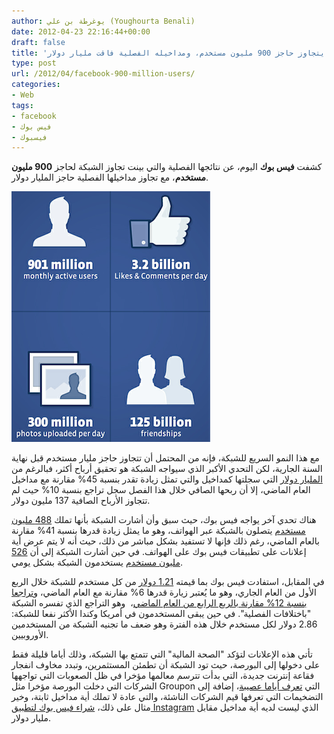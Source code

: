 ```yaml
---
author: يوغرطة بن علي (Youghourta Benali)
date: 2012-04-23 22:16:44+00:00
draft: false
title: 'فيس بوك يتجاوز حاجز 900 مليون مستخدم، ومداخيله الفصلية فاقت مليار دولار  '
type: post
url: /2012/04/facebook-900-million-users/
categories:
- Web
tags:
- facebook
- فيس بوك
- فيسبوك
---
```


كشفت **فيس بوك** اليوم، عن نتائجها الفصلية والتي بينت تجاوز الشبكة لحاجز **900 مليون مستخدم**، مع تجاوز مداخيلها الفصلية حاجز المليار دولار.




[![](facebook-901-million-users.png)
](facebook-901-million-users.png)




مع هذا النمو السريع للشبكة، فإنه من المحتمل أن تتجاوز حاجز مليار مستخدم قبل نهاية السنة الجارية، لكن التحدي الأكبر الذي سيواجه الشبكة هو تحقيق أرباح أكثر، فبالرغم من [المليار دولار](http://www.businessinsider.com/live-facebook-q1-revenues-profits-down-2012-4) التي سجلتها كمداخيل والتي تمثل زيادة تقدر بنسبة 45% مقارنة مع مداخيل العام الماضي، إلا أن ربحها الصافي خلال هذا الفصل سجل تراجع بنسبة 10% حيث لم تتجاوز الأرباح الصافية 137 مليون دولار.




هناك تحدي آخر يواجه فيس بوك، حيث سبق وأن أشارت الشبكة بأنها تملك [488 مليون مستخدم](http://www.sec.gov/Archives/edgar/data/1326801/000119312512175673/d287954ds1a.htm) يتصلون بالشبكة عبر الهواتف، وهو ما يمثل زيادة قدرها بنسبة 41% مقارنة بالعام الماضي، رغم ذلك فإنها لا تستفيد بشكل مباشر من ذلك، حيث أنه لا يتم عرض أية إعلانات على تطبيقات فيس بوك على الهواتف. في حين أشارت الشبكة إلى أن [526 مليون مستخدم](http://www.mercurynews.com/business/ci_20461690/facebook-says-now-has-900-million-monthly-users?source=rss&cid=dlvr.it) يستخدمون الشبكة بشكل يومي.




في المقابل، استفادت فيس بوك بما قيمته [1.21 دولار](http://www.lemonde.fr/technologies/article/2012/04/23/le-chiffre-d-affaires-trimestriel-de-facebook-passe-le-cap-du-milliard-de-dollars_1690171_651865.html) من كل مستخدم للشبكة خلال الربع الأول من العام الجاري، وهو ما يُعتبر زيارة قدرها 6% مقارنة مع العام الماضي، و[تراجعا بنسبة 12% مقارنة بالربع الرابع من العام الماضي](http://www.reuters.com/article/2012/04/23/us-facebook-idUSBRE83M1AZ20120423)،  وهو التراجع الذي تفسره الشبكة "باختلافات الفصلية". في حين يبقى المستخدمون في أمريكا وكندا الأكثر نفعا للشبكة: 2.86 دولار لكل مستخدم خلال هذه الفترة وهو ضعف ما تجنيه الشبكة من المستخدمين الأوروبيين.




تأتي هذه الإعلانات لتؤكد "الصحة المالية" التي تتمتع بها الشبكة، وذلك أياما قليلة فقط على دخولها إلى البورصة، حيث تود الشبكة أن تطمئن المستثمرين، وتبدد مخاوف انفجار فقاعة إنترنت جديدة، التي بدأت تترسم معالمها مؤخرا في ظل الصعوبات التي تواجهها الشركات التي دخلت البورصة مؤخرا مثل Groupon التي [تعرف أياما عصيبة](https://www.it-scoop.com/2012/04/groupon-falling-down/)، إضافة إلى التضخيمات التي تعرفها قيم الشركات الناشئة، والتي عادة لا تملك أية مداخيل ثابتة، وخير مثال على ذلك، [شراء فيس بوك لتطبيق Instagram](https://www.it-scoop.com/2012/04/facebook-instagram/) الذي ليست لديه أية مداخيل مقابل مليار دولار.



